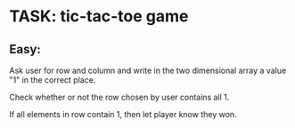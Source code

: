 # TASK: tic-tac-toe game
## Easy: 
Ask user for row and column and write in the two dimensional array a value "1" in the correct place.

Check whether or not the row chosen by user contains all 1.

If all elements in row contain 1, then let player know they won.
